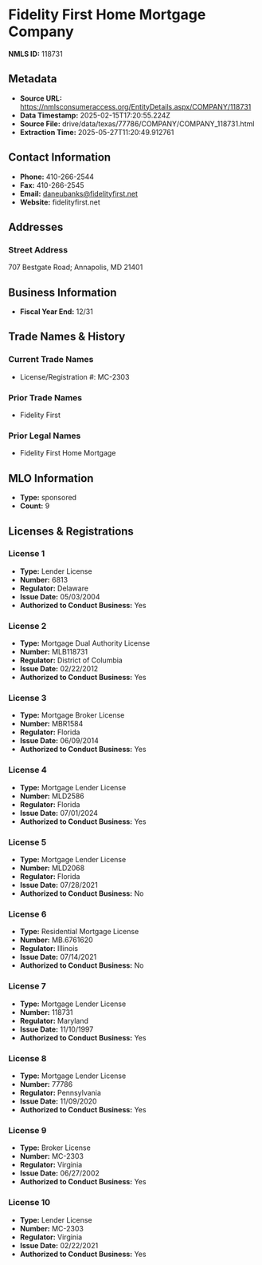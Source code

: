 # Fidelity First Home Mortgage Company

**NMLS ID:** 118731

## Metadata
- **Source URL:** https://nmlsconsumeraccess.org/EntityDetails.aspx/COMPANY/118731
- **Data Timestamp:** 2025-02-15T17:20:55.224Z
- **Source File:** drive/data/texas/77786/COMPANY/COMPANY_118731.html
- **Extraction Time:** 2025-05-27T11:20:49.912761

## Contact Information
- **Phone:** 410-266-2544
- **Fax:** 410-266-2545
- **Email:** daneubanks@fidelityfirst.net
- **Website:** fidelityfirst.net

## Addresses
### Street Address
707 Bestgate Road; Annapolis, MD 21401

## Business Information
- **Fiscal Year End:** 12/31

## Trade Names & History
### Current Trade Names
- License/Registration #: MC-2303

### Prior Trade Names
- Fidelity First

### Prior Legal Names
- Fidelity First Home Mortgage

## MLO Information
- **Type:** sponsored
- **Count:** 9

## Licenses & Registrations

### License 1
- **Type:** Lender License
- **Number:** 6813
- **Regulator:** Delaware
- **Issue Date:** 05/03/2004
- **Authorized to Conduct Business:** Yes

### License 2
- **Type:** Mortgage Dual Authority License
- **Number:** MLB118731
- **Regulator:** District of Columbia
- **Issue Date:** 02/22/2012
- **Authorized to Conduct Business:** Yes

### License 3
- **Type:** Mortgage Broker License
- **Number:** MBR1584
- **Regulator:** Florida
- **Issue Date:** 06/09/2014
- **Authorized to Conduct Business:** Yes

### License 4
- **Type:** Mortgage Lender License
- **Number:** MLD2586
- **Regulator:** Florida
- **Issue Date:** 07/01/2024
- **Authorized to Conduct Business:** Yes

### License 5
- **Type:** Mortgage Lender License
- **Number:** MLD2068
- **Regulator:** Florida
- **Issue Date:** 07/28/2021
- **Authorized to Conduct Business:** No

### License 6
- **Type:** Residential Mortgage License
- **Number:** MB.6761620
- **Regulator:** Illinois
- **Issue Date:** 07/14/2021
- **Authorized to Conduct Business:** No

### License 7
- **Type:** Mortgage Lender License
- **Number:** 118731
- **Regulator:** Maryland
- **Issue Date:** 11/10/1997
- **Authorized to Conduct Business:** Yes

### License 8
- **Type:** Mortgage Lender License
- **Number:** 77786
- **Regulator:** Pennsylvania
- **Issue Date:** 11/09/2020
- **Authorized to Conduct Business:** Yes

### License 9
- **Type:** Broker License
- **Number:** MC-2303
- **Regulator:** Virginia
- **Issue Date:** 06/27/2002
- **Authorized to Conduct Business:** Yes

### License 10
- **Type:** Lender License
- **Number:** MC-2303
- **Regulator:** Virginia
- **Issue Date:** 02/22/2021
- **Authorized to Conduct Business:** Yes
